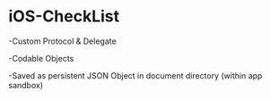 # iOS-CheckList

-Custom Protocol & Delegate
<p>
-Codable Objects
	<p>
-Saved as persistent JSON Object in document directory (within app sandbox)
